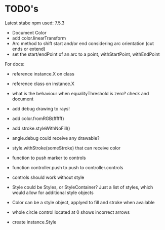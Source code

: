 TODO's
======

Latest stabe npm used: 7.5.3


+ Document Color
+ add color.linearTransform
+ Arc method to shift start and/or end considering arc orientation (cut ends or extend)
+ set the start/endPoint of an arc to a point, withStartPoint, withEndPoint


For docs:
+ reference instance.X on class
+ reference class on instance.X

+ what is the behaviour when equalityThreshold is zero? check and document

+ add debug drawing to rays!
+ add color.fromRGB(ffffff)
+ add stroke.styleWithNoFill()
+ angle.debug could receive any drawable?
+ style.withStroke(someStroke) that can receive color

+ function to push marker to controls
+ function controller.push to push to controller.controls
+ controls should work without style

+ Style could be Styles, or StyleContainer? Just a list of styles, which would allow for additional style objects
+ Color can be a style object, applyed to fill and stroke when available

+ whole circle control located at 0 shows incorrect arrows

+ create instance.Style

